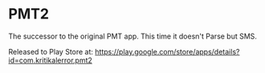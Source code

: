 # PMT2
The successor to the original PMT app. This time it doesn't Parse but SMS.
  
Released to Play Store at: https://play.google.com/store/apps/details?id=com.kritikalerror.pmt2



